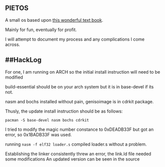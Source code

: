 ## PIETOS

A small os based upon [this wonderful text book](http://littleosbook.github.io/#first-steps "It's really great").

Mainly for fun, eventually for profit.

I will attempt to document my process and any complications I come across.



##HackLog
----

For one, I am running on ARCH so the initial install instruction will need to be modified

build-essential should be on your arch system but it is in base-devel if its not.

nasm and bochs installed without pain, genisoimage is in cdrkit package.

Thusly, the update install instruction should be as follows:

```
pacman -S base-devel nasm bochs cdrkit
```

I tried to modify the magic number constance to 0xDEADB33F but got an error, so 0x1BADB33F was used.

running ```nasm -f elf32 loader.s``` compiled loader.s without a problem.

Establishing the linker consistently threw an error, the link.ld file needed some modifications
An updated version can be seen in the source
